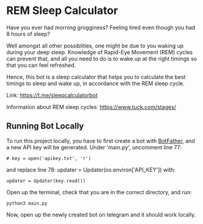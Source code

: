 # REM Sleep Calculator

Have you ever had morning grogginess? Feeling tired even though you had 8 hours of sleep?


Well amongst all other possiblities, one might be due to you waking up during your deep sleep. Knowledge of Rapid-Eye Movement (REM) cycles can prevent that, and all you need to do is to wake up at the right timings so that you can feel refreshed.

Hence, this bot is a sleep calculator that helps you to calculate the best timings to sleep and wake up, in accordance with the REM sleep cycle.

Link: https://t.me/sleepcalculatorbot

Information about REM sleep cycles: https://www.tuck.com/stages/

## Running Bot Locally
To run this project locally, you have to first create a bot with [BotFather](https://telegram.me/BotFather), and a new API key will be generated. Under 'main.py', uncomment line 77:
```
# key = open('apikey.txt', 'r')
```
and replace line 78: updater = Updater(os.environ['API_KEY']) with:
```
updater = Updater(key.read())
```
Open up the terminal, check that you are in the correct directory, and run:
```
python3 main.py
```

Now, open up the newly created bot on telegram and it should work locally. 
